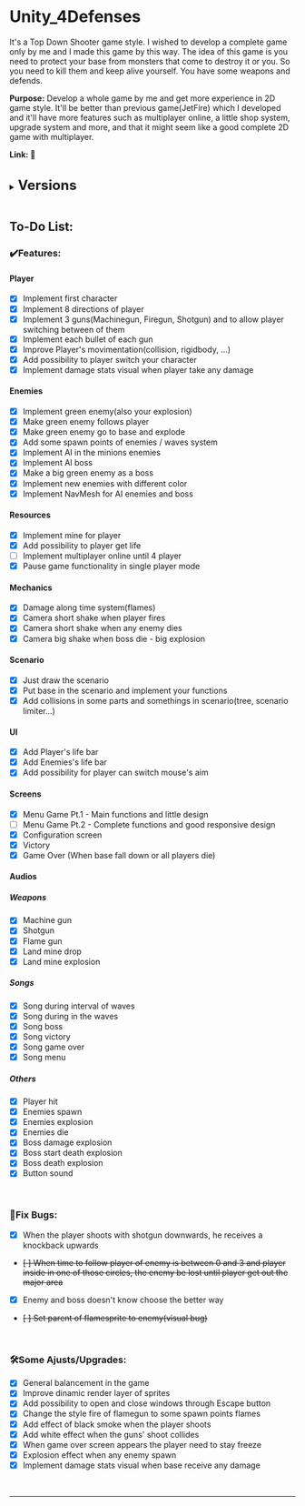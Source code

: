 # Unity_4Defenses

It's a Top Down Shooter game style. I wished to develop a complete game only by me and I made this game by this way.
The idea of this game is you need to protect your base from monsters that come to destroy it or you. So you need to kill them and keep alive yourself. You have some weapons and defends.

<strong>Purpose:</strong> Develop a whole game by me and get more experience in 2D game style. It'll be better than previous game(JetFire) which I developed and it'll have more features such as multiplayer online, a little shop system, upgrade system and more, and that it might seem like a good complete 2D game with multiplayer.

<strong>Link: 🚧</strong>

<br>
<!-- <br> -->

<details>
    <summary><strong><font size = "5">Versions</font></strong></summary>

    0️⃣v0.7.0 - 🏆🏆Beta Single Player has been done
    ✔️Add possibility to player switch your character
    ✔️Camera short shake when player fires
    ✔️Camera short shake when any enemy dies
    ✔️Camera big shake when boss die - big explosion
    ✔️Pause game functionality has been implemented in single player mode
    ♻️Cinemachine has been implemented so MainCamera is independent now and player and boss has your own camera
    🛠️Improve dinamic render layer of sprites
    🔥Removed - A little upgrade system(move, damage, life, speed shoot, countdown reloading...)
    🔥Removed - Implement cannon tower lvl 1
    🔥Removed - Implement flame tower lvl 1
    🔥Removed - Implement a kind of shop which to allow player buy news weapons, life, mine and towers
    🔥Removed - For every enemy the player kills, the enemies will drop some coins


    0️⃣v0.6.0 - 🏆Beta Single Player
    ✔️General balancement in the game
    ✔️Just draw the scenario
    ✔️Add collisions in some parts and somethings in scenario(tree, scenario limiter...)
    ✔️Implement NavMesh for AI enemies and boss
    ✔️Add possibility to player get more life
    ✔️Implement mine for player
    ✔️Damage along time system(flames)
    ✔️All Audios
    ✔️Configuration screen
    🛠️Change the style fire of flamegun to some spawn points flames
    🛠️Add effect of black smoke when the player shoots
    🛠️Add possibility to open and close windows through Escape button
    🐛Enemy and boss doesn't know choose the better way
    🔥Removed - Implement different stats(skills) for every characters like life, move and damage


    0️⃣v0.5.0
    ✔️Menu Game Pt.1 - Main functions and little design
    ✔️Victory
    ✔️Game Over (When base fall down or all players die)
    ✔️Implement AI boss
    ✔️Add Player's life bar
    ✔️Add some spawn points of enemies / Waves System
    ✔️Implement damage stats visual when player take any damage
    ✔️Add possibility for player can switch mouse's aim
    🛠️Implement damage stats visual when base receive any damage
    🛠️Explosion effect when any enemy spawn
    🛠️Add white effect when the guns' shoot collides
    🛠️When game over screen appears the player need to stay freeze
    🐛When the player shoots with shotgun downwards, he receives a knockback upwards


    0️⃣v0.4.0
    ✔️Put base in the scenario and implement your functions
    ✔️Implement green enemy(also your explosion)
    ✔️Add Enemies's life bar
    ✔️Make green enemy go to base and explode
    ✔️Implement new enemies with different color
    ✔️Make a big green enemy as a boss
    ✔️Implement AI in the minions enemies
    ♻️Code improved. Abstract Projectile. Hierarchy.


    0️⃣v0.3.2
    ✔️Implement each bullet of each gun.

    0️⃣v0.3.1
    🚧Implement each bullet of each gun. 🐛There are some bugs.

    0️⃣v0.3.0
    ✔️Implement 3 guns(Machinegun, Firegun, Shotgun) and to allow player switching between of them
    ✔️Improve Player's movimentation(collision, rigidbody, ...)
    🚧Implement each bullet of each gun


    0️⃣v0.2.0
    ♻️Readme updated
    🔥Remove .vscode and UserSettings from repository
    ⬆️Project version updated 2021.3.13f1 -> 2021.3.23f1


    0️⃣v0.1.0
    ✔️Implement 8 directions of player


    0️⃣v0.0.0
    ✔️Implement first character
    ✔️Project created
    ✔️Repository created

</details>

<br>

## To-Do List:

### ✔️Features:<br>

#### Player

- [x] Implement first character
- [x] Implement 8 directions of player
- [x] Implement 3 guns(Machinegun, Firegun, Shotgun) and to allow player switching between of them
- [x] Implement each bullet of each gun
- [x] Improve Player's movimentation(collision, rigidbody, ...)
- [x] Add possibility to player switch your character
- [x] Implement damage stats visual when player take any damage

#### Enemies

- [x] Implement green enemy(also your explosion)
- [x] Make green enemy follows player
- [x] Make green enemy go to base and explode
- [x] Add some spawn points of enemies / waves system
- [x] Implement AI in the minions enemies
- [x] Implement AI boss
- [x] Make a big green enemy as a boss
- [x] Implement new enemies with different color
- [x] Implement NavMesh for AI enemies and boss

#### Resources

- [x] Implement mine for player
- [x] Add possibility to player get life
- [ ] Implement multiplayer online until 4 player
- [x] Pause game functionality in single player mode

#### Mechanics

- [x] Damage along time system(flames)
- [x] Camera short shake when player fires
- [x] Camera short shake when any enemy dies
- [x] Camera big shake when boss die - big explosion

#### Scenario

- [x] Just draw the scenario
- [x] Put base in the scenario and implement your functions
- [x] Add collisions in some parts and somethings in scenario(tree, scenario limiter...)

#### UI

- [x] Add Player's life bar
- [x] Add Enemies's life bar
- [x] Add possibility for player can switch mouse's aim

#### Screens

- [x] Menu Game Pt.1 - Main functions and little design
- [ ] Menu Game Pt.2 - Complete functions and good responsive design
- [x] Configuration screen
- [x] Victory
- [x] Game Over (When base fall down or all players die)

#### Audios

##### Weapons

- [x] Machine gun
- [x] Shotgun
- [x] Flame gun
- [x] Land mine drop
- [x] Land mine explosion

##### Songs

- [x] Song during interval of waves
- [x] Song during in the waves
- [x] Song boss
- [x] Song victory
- [x] Song game over
- [x] Song menu

##### Others

- [x] Player hit
- [x] Enemies spawn
- [x] Enemies explosion
- [x] Enemies die
- [x] Boss damage explosion
- [x] Boss start death explosion
- [x] Boss death explosion
- [x] Button sound

<br>

### 🐛Fix Bugs:<br>

- [x] When the player shoots with shotgun downwards, he receives a knockback upwards
- ~~[ ] When time to follow player of enemy is between 0 and 3 and player inside in one of those circles, the enemy be lost until player get out the major area~~
- [x] Enemy and boss doesn't know choose the better way
- ~~[ ] Set parent of flamesprite to enemy(visual bug)~~

<br>

### 🛠️Some Ajusts/Upgrades:<br>

- [x] General balancement in the game
- [x] Improve dinamic render layer of sprites
- [x] Add possibility to open and close windows through Escape button
- [x] Change the style fire of flamegun to some spawn points flames
- [x] Add effect of black smoke when the player shoots
- [x] Add white effect when the guns' shoot collides
- [x] When game over screen appears the player need to stay freeze
- [x] Explosion effect when any enemy spawn
- [x] Implement damage stats visual when base receive any damage

<br>

---
